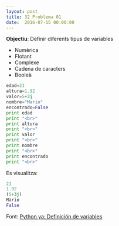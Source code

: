 ```yaml
---
layout: post
title: 32 Problema 01
date:  2016-07-15 00:00:00
---
```


**Objectiu**: Definir diferents tipus de variables

- Numèrica
- Flotant
- Complexe
- Cadena de caracters
- Booleà

```python
edad=21
altura=1.92
valor=5+3j
nombre="Mario"
encontrado=False
print edad
print "<br>"
print altura
print "<br>"
print valor
print "<br>"
print nombre
print "<br>"
print encontrado
print "<br>"
```

Es visualitza:

```python
21
1.92
(5+3j)
Mario
False 
```

Font: [Python ya: Definición de variables](http://pythonya.appspot.com/detalleconcepto?deta=Definici%C3%B3n%20de%20variables)
